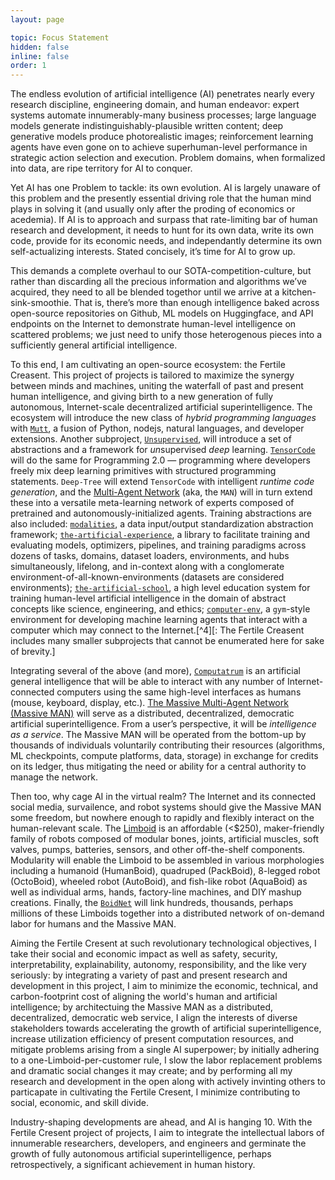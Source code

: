 ```yaml
---
layout: page

topic: Focus Statement
hidden: false
inline: false
order: 1
---
```


The endless evolution of artificial intelligence (AI) penetrates nearly every research discipline, engineering domain, and human endeavor: expert systems automate innumerably-many business processes; large language models generate indistinguishably-plausible written content; deep generative models produce photorealistic images; reinforcement learning agents have even gone on to achieve superhuman-level performance in strategic action selection and execution. Problem domains, when formalized into data, are ripe territory for AI to conquer.

Yet AI has one Problem to tackle: its own evolution. AI is largely unaware of this problem and the presently essential driving role that the human mind plays in solving it (and usually only after the proding of economics or acedemia). If AI is to approach and surpass that rate-limiting bar of human research and development, it needs to hunt for its own data, write its own code, provide for its economic needs, and independantly determine its own self-actualizing interests. Stated concisely, it’s time for AI to grow up.

This demands a complete overhaul to our SOTA-competition-culture, but rather than discarding all the precious information and algorithms we’ve acquired, they need to all be blended togethor until we arrive at a kitchen-sink-smoothie. That is, there’s more than enough intelligence baked across open-source repositories on Github, ML models on Huggingface, and API endpoints on the Internet to demonstrate human-level intelligence on scattered problems; we just need to unify those heterogenous pieces into a sufficiently general artificial intelligence.

To this end, I am cultivating an open-source ecosystem: the Fertile Creasent. This project of projects is tailored to maximize the synergy between minds and machines, uniting the waterfall of past and present human intelligence, and giving birth to a new generation of fully autonomous, Internet-scale decentralized artificial superintelligence. The ecosystem will introduce the new class of *hybrid programming languages* with [`Mutt`](https://github.com/Limboid/mutt), a fusion of Python, nodejs, natural languages, and developer extensions. Another subproject, [`Unsupervised`](https://github.com/Limboid/unsupervised), will introduce a set of abstractions and a framework for *un*supervised *deep* learning. [`TensorCode`](https://github.com/Limboid/tensorcode) will do the same for Programming 2.0 — programming where developers freely mix deep learning primitives with structured programming statements. `Deep-Tree` will extend `TensorCode` with intelligent *runtime code generation*, and the [Multi-Agent Network](https://github.com/Limboid/man) (aka, the `MAN`) will in turn extend these into a versatile meta-learning network of experts composed of pretrained and autonomously-initialized agents. Training abstractions are also included: [`modalities`](https://github.com/Limboid/modalities), a data input/output standardization abstraction framework; [`the-artificial-experience`](https://github.com/Limboid/the-artificial-experience), a library to facilitate training and evaluating models, optimizers, pipelines, and training paradigms across dozens of tasks, domains, dataset loaders, environments, and hubs simultaneously, lifelong, and in-context along with a conglomerate environment-of-all-known-environments (datasets are considered environments); [`the-artificial-school`](https://github.com/Limboid/the-artificial-school), a high level education system for training human-level artificial intelligence in the domain of abstract concepts like science, engineering, and ethics; [`computer-env`](https://github.com/Limboid/computer-env), a `gym`-style environment for developing machine learning agents that interact with a computer which may connect to the Internet.[^4][: The Fertile Creasent includes many smaller subprojects that cannot be enumerated here for sake of brevity.]

Integrating several of the above (and more), [`Computatrum`](https://github.com/Limboid/computatrum) is an artificial general intelligence that will be able to interact with any number of Internet-connected computers using the same high-level interfaces as humans (mouse, keyboard, display, etc.). [The Massive Multi-Agent Network (Massive MAN)](https://github.com/Limboid/massive-man) will serve as a distributed, decentralized, democratic artificial superintelligence. From a user’s perspective, it will be *intelligence as a service*. The Massive MAN will be operated from the bottom-up by thousands of individuals voluntarily contributing their resources (algorithms, ML checkpoints, compute platforms, data, storage) in exchange for credits on its ledger, thus mitigating the need or ability for a central authority to manage the network.

Then too, why cage AI in the virtual realm? The Internet and its connected social media, survailence, and robot systems should give the Massive MAN some freedom, but nowhere enough to rapidly and flexibly interact on the human-relevant scale. The [Limboid](https://github.com/Limboid/limboid-robot) is an affordable (<$250), maker-friendly family of robots composed of modular bones, joints, artificial muscles, soft valves, pumps, batteries, sensors, and other off-the-shelf components. Modularity will enable the Limboid to be assembled in various morphologies including a humanoid (HumanBoid), quadruped (PackBoid), 8-legged robot (OctoBoid), wheeled robot (AutoBoid), and fish-like robot (AquaBoid) as well as individual arms, hands, factory-line machines, and DIY mashup creations. Finally, the [`BoidNet`](https://github.com/Limboid/boid-net) will link hundreds, thousands, perhaps millions of these Limboids together into a distributed network of on-demand labor for humans and the Massive MAN.

Aiming the Fertile Cresent at such revolutionary technological objectives, I take their social and economic impact as well as safety, security, interpretability, explainability, autonomy, responsibility, and the like very seriously: by integrating a variety of past and present research and development in this project, I aim to minimize the economic, technical, and carbon-footprint cost of aligning the world's human and artificial intelligence; by architectuing the Massive MAN as a distributed, decentralized, democratic web service, I align the interests of diverse stakeholders towards accelerating the growth of artificial superintelligence, increase utilization efficiency of present computation resources, and mitigate problems arising from a single AI superpower; by initially adhering to a one-Limboid-per-customer rule, I slow the labor replacement problems and dramatic social changes it may create; and by performing all my research and development in the open along with actively invinting others to particapate in cultivating the Fertile Cresent, I minimize contributing to social, economic, and skill divide.

Industry-shaping developments are ahead, and AI is hanging 10. With the Fertile Cresent project of projects, I aim to integrate the intellectual labors of innumerable researchers, developers, and engineers and germinate the growth of fully autonomous artificial superintelligence, perhaps retrospectively, a significant achievement in human history.